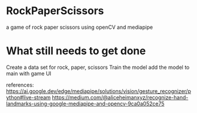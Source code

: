 # RockPaperScissors
 a game of rock paper scissors using openCV and mediapipe

# What still needs to get done
 Create a data set for rock, paper, scissors
 Train the model
 add the model to main with game UI



references:
https://ai.google.dev/edge/mediapipe/solutions/vision/gesture_recognizer/python#live-stream
https://medium.com/@aliceheimanxyz/recognize-hand-landmarks-using-google-mediapipe-and-opencv-9ca0a052ce75
